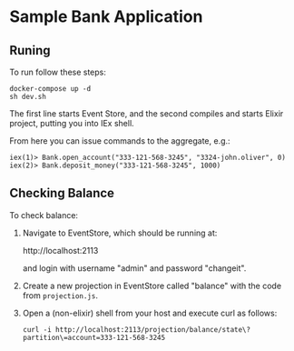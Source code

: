 # Sample Bank Application

## Runing
To run follow these steps:
    
    docker-compose up -d
    sh dev.sh

The first line starts Event Store, and the second compiles and starts
Elixir project, putting you into IEx shell.

From here you can issue commands to the aggregate, e.g.:

    iex(1)> Bank.open_account("333-121-568-3245", "3324-john.oliver", 0)
    iex(2)> Bank.deposit_money("333-121-568-3245", 1000)

## Checking Balance

To check balance:

1. Navigate to EventStore, which should be running at:

   http://localhost:2113

   and login with username "admin" and password "changeit".

2. Create a new projection in EventStore called "balance" with the
   code from `projection.js`.

3. Open a (non-elixir) shell from your host and execute curl as follows:

   `curl -i http://localhost:2113/projection/balance/state\?partition\=account=333-121-568-3245`
